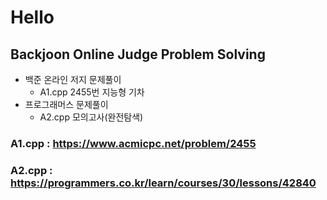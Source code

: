 # Hello
## Backjoon Online Judge Problem Solving
* 백준 온라인 저지 문제풀이
  * A1.cpp 2455번 지능형 기차
* 프로그래머스 문제풀이
  * A2.cpp 모의고사(완전탐색)
### A1.cpp : https://www.acmicpc.net/problem/2455
### A2.cpp : https://programmers.co.kr/learn/courses/30/lessons/42840


